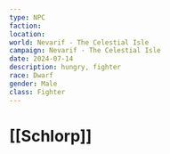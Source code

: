 ```yaml
---
type: NPC
faction: 
location: 
world: Nevarif - The Celestial Isle
campaign: Nevarif - The Celestial Isle
date: 2024-07-14
description: hungry, fighter
race: Dwarf
gender: Male
class: Fighter
---
```

# [[Schlorp]]

